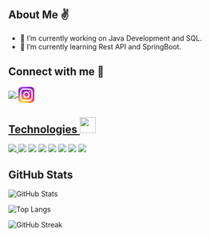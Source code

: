 <h2> About Me ✌️</h2>

- 🔭 I’m currently working on Java Development and SQL.
- 🌱 I’m currently learning Rest API and SpringBoot.

<h2> Connect with me 🤝</h2>

<a href = 'https://www.linkedin.com/in/caleb-wacht-8930041b0/'> <img width = '32px' align= 'center' src="https://raw.githubusercontent.com/rahulbanerjee26/githubAboutMeGenerator/main/icons/linked-in-alt.svg"/>
<a href = 'https://www.instagram.com/caleb_wacht/'> <img width = '32px' align= 'center' src="https://github.com/wle8300/instagram-logo/blob/master/logo.svg"/>

<h2> Technologies <img src = "https://media2.giphy.com/media/QssGEmpkyEOhBCb7e1/giphy.gif?cid=ecf05e47a0n3gi1bfqntqmob8g9aid1oyj2wr3ds3mg700bl&rid=giphy.gif" width = 32px height=32px> </h2>

<img width ='45px' src ='https://github.com/rahulbanerjee26/githubProfileReadmeGenerator/blob/main/icons/spring.svg'> </a>
<img width ='45px' src ='https://github.com/rahulbanerjee26/githubProfileReadmeGenerator/blob/main/icons/nodejs.svg'> </a>
<img width ='45px' src ='https://raw.githubusercontent.com/rahulbanerjee26/githubAboutMeGenerator/main/icons/cpp.svg'> </a>
<img width ='45px' src ='https://github.com/rahulbanerjee26/githubProfileReadmeGenerator/blob/main/icons/c.svg'> </a>
<img width ='45px' src ='https://github.com/rahulbanerjee26/githubProfileReadmeGenerator/blob/main/icons/mysql.svg'> </a>
<img width ='45px' src ='https://github.com/rahulbanerjee26/githubProfileReadmeGenerator/blob/main/icons/java.svg'> </a>
<img width ='45px' src ='https://github.com/rahulbanerjee26/githubProfileReadmeGenerator/blob/main/icons/docker.svg'> </a>
<img width ='45px' src ='https://github.com/rahulbanerjee26/githubProfileReadmeGenerator/blob/main/icons/javascript.svg'> </a>

<h2> GitHub Stats </h2>

![GitHub Stats](https://github-readme-stats.vercel.app/api?username=CalebWacht&show_icons=true&theme=github_dark&include_all_commits=true&count_private=true&hide_border=true&locale=pt-br)

![Top Langs](https://github-readme-stats.vercel.app/api/top-langs/?username=CalebWacht&theme=github_dark&layout=compact&hide_border=true&locale=pt-br)

![GitHub Streak](http://github-readme-streak-stats.herokuapp.com?user=CalebWacht&theme=github-dark&hide_border=true&date_format=j%2Fn%5B%2FY%5D)
